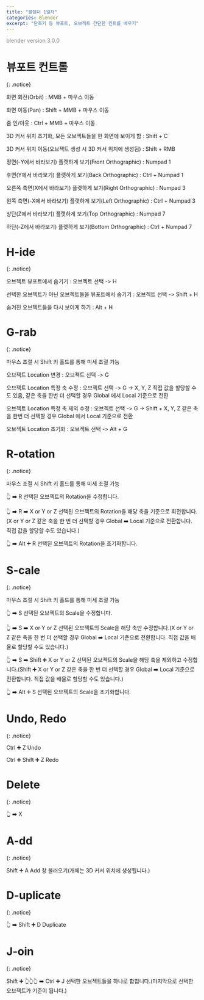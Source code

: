 ```yaml
---
title: "블렌더 1일차"
categories: Blender
excerpt: "단축키 등 뷰포트, 오브젝트 간단한 컨트롤 배우기"
---
```



<span style="color:gray">blender version 3.0.0</span>


# 뷰포트 컨트롤
{: .notice}

<span class="color-keyword">화면 회전(Orbit)</span> : MMB + 마우스 이동

<span class="color-keyword">화면 이동(Pan)</span> : Shift + MMB + 마우스 이동

<span class="color-keyword">줌 인/아웃</span> : Ctrl + MMB + 마우스 이동

<span class="color-keyword">3D 커서 위치 초기화, 모든 오브젝트들을 한 화면에 보이게 함</span> : Shift + C

<span class="color-keyword">3D 커서 위치 이동</span><span class="color-comment">(오브젝트 생성 시 3D 커서 위치에 생성됨)</span> : Shift + RMB

<span class="color-keyword">정면(-Y에서 바라보기) 플랫하게 보기</span><span class="color-comment">(Front Orthographic)</span> : Numpad 1

<span class="color-keyword">후면(Y에서 바라보기) 플랫하게 보기</span><span class="color-comment">(Back Orthographic)</span> : Ctrl + Numpad 1

<span class="color-keyword">오른쪽 측면(X에서 바라보기) 플랫하게 보기</span><span class="color-comment">(Right Orthographic)</span> : Numpad 3

<span class="color-keyword">왼쪽 측면(-X에서 바라보기) 플랫하게 보기</span><span class="color-comment">(Left Orthographic)</span> : Ctrl + Numpad 3

<span class="color-keyword">상단(Z에서 바라보기) 플랫하게 보기</span><span class="color-comment">(Top Orthographic)</span> : Numpad 7

<span class="color-keyword">하단(-Z에서 바라보기) 플랫하게 보기</span><span class="color-comment">(Bottom Orthographic)</span> : Ctrl + Numpad 7


# H-ide
{: .notice}

<span class="color-keyword">오브젝트 뷰포트에서 숨기기</span> : 오브젝트 선택 -> H

<span class="color-keyword">선택한 오브젝트가 아닌 오브젝트들을 뷰포트에서 숨기기</span> : 오브젝트 선택 -> Shift + H

<span class="color-keyword">숨겨진 오브젝트들을 다시 보이게 하기</span> : Alt + H


# G-rab
{: .notice}

<span class="color-comment">마우스 조절 시 Shift 키 홀드를 통해 미세 조절 가능</span>

<span class="color-keyword">오브젝트 Location 변경</span> : 오브젝트 선택 -> G

<span class="color-keyword">오브젝트 Location 특정 축 수정</span> : 오브젝트 선택 -> G -> X, Y, Z <span class="color-comment">직접 값을 할당할 수도 있음, 같은 축을 한번 더 선택할 경우 Global 에서 Local 기준으로 전환</span>

<span class="color-keyword">오브젝트 Location 특정 축 제외 수정</span> : 오브젝트 선택 -> G -> Shift + X, Y, Z <span class="color-comment">같은 축을 한번 더 선택할 경우 Global 에서 Local 기준으로 전환</span>

<span class="color-keyword">오브젝트 Location 초기화</span> : 오브젝트 선택 -> Alt + G


# R-otation
{: .notice}

<span class="color-comment">마우스 조절 시 Shift 키 홀드를 통해 미세 조절 가능</span>

👆 ➡️ <span class="block-darkgrey">R</span> 선택된 오브젝트의 Rotation을 수정합니다.

👆 ➡️ <span class="block-darkgrey">R</span> ➡️ <span class="block-darkgrey">X or Y or Z</span> 선택된 오브젝트의 Rotation을 해당 축을 기준으로 회전합니다.(<span class="block-darkgrey">X or Y or Z</span> 같은 축을 한 번 더 선택할 경우 <span class="block-lightgreen">Global</span> ➡️ <span class="block-lightgreen">Local</span> 기준으로 전환합니다. 직접 값을 할당할 수도 있습니다.)

👆 ➡️ <span class="block-darkgrey">Alt</span> ➕ <span class="block-darkgrey">R</span> 선택된 오브젝트의 Rotation을 초기화합니다.


# S-cale
{: .notice}

<span class="color-comment">마우스 조절 시 Shift 키 홀드를 통해 미세 조절 가능</span>

👆 ➡️ <span class="block-darkgrey">S</span> 선택된 오브젝트의 Scale을 수정합니다.

👆 ➡️ <span class="block-darkgrey">S</span> ➡️ <span class="block-darkgrey">X or Y or Z</span> 선택된 오브젝트의 Scale을 해당 축만 수정합니다.(<span class="block-darkgrey">X or Y or Z</span> 같은 축을 한 번 더 선택할 경우 <span class="block-lightgreen">Global</span> ➡️ <span class="block-lightgreen">Local</span> 기준으로 전환합니다. 직접 값을 배율로 할당할 수도 있습니다.)

👆 ➡️ <span class="block-darkgrey">S</span> ➡️ <span class="block-darkgrey">Shift</span> ➕ <span class="block-darkgrey">X or Y or Z</span> 선택된 오브젝트의 Scale을 해당 축을 제외하고 수정합니다.(<span class="block-darkgrey">Shift</span> ➕ <span class="block-darkgrey">X or Y or Z</span> 같은 축을 한 번 더 선택할 경우 <span class="block-lightgreen">Global</span> ➡️ <span class="block-lightgreen">Local</span> 기준으로 전환합니다. 직접 값을 배율로 할당할 수도 있습니다.)

👆 ➡️ <span class="block-darkgrey">Alt</span> ➕ <span class="block-darkgrey">S</span> 선택된 오브젝트의 Scale을 초기화합니다.


# Undo, Redo
{: .notice}

<span class="block-darkgrey">Ctrl</span> ➕ <span class="block-darkgrey">Z</span> Undo

<span class="block-darkgrey">Ctrl</span> ➕ <span class="block-darkgrey">Shift</span> ➕ <span class="block-darkgrey">Z</span> Redo


# Delete
{: .notice}

👆 ➡️ <span class="block-darkgrey">X</span>


# A-dd
{: .notice}

<span class="block-darkgrey">Shift</span> ➕ <span class="block-darkgrey">A</span> Add 창 불러오기(개체는 3D 커서 위치에 생성됩니다.)


# D-uplicate
{: .notice}

👆 ➡️ <span class="block-darkgrey">Shift</span> ➕ <span class="block-darkgrey">D</span> Duplicate


# J-oin
{: .notice}

<span class="block-darkgrey">Shift</span> ➕ 👆👆👆 ➡️ <span class="block-darkgrey">Ctrl</span> ➕ <span class="block-darkgrey">J</span> 선택한 오브젝트들을 하나로 합칩니다.(마지막으로 선택한 오브젝트가 기준이 됩니다.)